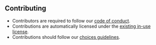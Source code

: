 ## Contributing

- Contributors are required to follow our [code of conduct](CODE_OF_CONDUCT.md).
- Contributions are automatically licensed under the [existing in-use license](LICENSE.md).
- Contributions should follow our [choices guidelines](https://github.com/eustasy/.choices).
